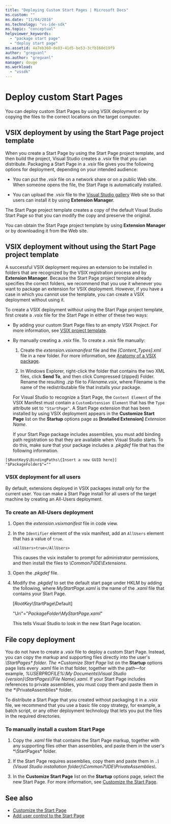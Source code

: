 ```yaml
---
title: "Deploying Custom Start Pages | Microsoft Docs"
ms.custom: ""
ms.date: "11/04/2016"
ms.technology: "vs-ide-sdk"
ms.topic: "conceptual"
helpviewer_keywords:
  - "package start page"
  - "deploy start page"
ms.assetid: 4a7eb360-de83-41d5-be53-3cfb160d19f9
author: "gregvanl"
ms.author: "gregvanl"
manager: douge
ms.workload:
  - "vssdk"
---
```

# Deploy custom Start Pages

You can deploy custom Start Pages by using VSIX deployment or by copying the files to the correct locations on the target computer.

## VSIX deployment by using the Start Page project template

When you create a Start Page by using the Start Page project template, and then build the project, Visual Studio creates a *.vsix* file that you can distribute. Packaging a Start Page in a *.vsix* file gives you the following options for deployment, depending on your intended audience:

-   You can put the *.vsix* file on a network share or on a public Web site. When someone opens the file, the Start Page is automatically installed.

-   You can upload the *.vsix* file to the [Visual Studio gallery](http://go.microsoft.com/fwlink/?LinkID=123847) Web site so that users can install it by using **Extension Manager**.

The Start Page project template creates a copy of the default Visual Studio Start Page so that you can modify the copy and preserve the original.

You can obtain the Start Page project template by using **Extension Manager** or by downloading it from the Web site.

## VSIX deployment without using the Start Page project template
 A successful VSIX deployment requires an extension to be installed in folders that are recognized by the VSIX registration process and by **Extension Manager**. Because the Start Page project template already specifies the correct folders, we recommend that you use it whenever you want to package an extension for VSIX deployment. However, if you have a case in which you cannot use the template, you can create a VSIX deployment without using it.

 To create a VSIX deployment without using the Start Page project template, first create a *.vsix* file for the Start Page in either of these two ways:

- By adding your custom Start Page files to an empty VSIX Project. For more information, see [VSIX project template](../extensibility/vsix-project-template.md).

- By manually creating a *.vsix* file. To create a *.vsix* file manually:

  1.  Create the *extension.vsixmanifest* file and the *[Content_Types].xml* file in a new folder. For more information, see [Anatomy of a VSIX package](../extensibility/anatomy-of-a-vsix-package.md).

  2.  In Windows Explorer, right-click the folder that contains the two XML files, click **Send To**, and then click Compressed (zipped) Folder. Rename the resulting *.zip* file to *Filename.vsix*, where Filename is the name of the redistributable file that installs your package.

  For Visual Studio to recognize a Start Page, the `Content Element` of the VSIX Manifest must contain a `CustomExtension Element` that has the `Type` attribute set to `"StartPage"`. A Start Page extension that has been installed by using VSIX deployment appears in the **Customize Start Page** list on the **Startup** options page as **[Installed Extension]** *Extension Name*.

  If your Start Page package includes assemblies, you must add binding path registration so that they are available when Visual Studio starts. To do this, make sure that your package includes a *.pkgdef* file that has the following information.

```
[$RootKey$\BindingPaths\{Insert a new GUID here}]
"$PackageFolder$"=""
```

### VSIX deployment for all users
 By default, extensions deployed in VSIX packages install only for the current user. You can make a Start Page install for all users of the target machine by creating an All-Users deployment.

### To create an All-Users deployment

1.  Open the *extension.vsixmanifest* file in code view.

2.  In the `Identifier` element of the vsix manifest, add an `AllUsers` element that has a value of `true`.

    ```
    <AllUsers>true</AllUsers>
    ```

     This causes the vsix installer to prompt for administrator permissions, and then install the files to *\Common7\IDE\Extensions*.

3.  Open the *.pkgdef* file.

4.  Modify the *.pkgdef* to set the default start page under HKLM by adding the following, where *MyStartPage.xaml* is the name of the *.xaml* file that contains your Start Page.

     [$RootKey$\StartPage\Default]

     "Uri"="$PackageFolder$\\*MyStartPage.xaml*"

     This tells Visual Studio to look in the new Start Page location.

## File copy deployment
 You do not have to create a *.vsix* file to deploy a custom Start Page. Instead, you can copy the markup and supporting files directly into the user's <em>\StartPages\* folder. The **Customize Start Page</em>* list on the **Startup** options page lists every *.xaml* file in that folder, together with the path—for example, *%USERPROFILE%\My Documents\Visual Studio {version}\StartPages\\{File Name}.xaml*. If your Start Page includes references to private assemblies, you must copy them and paste them in the *\PrivateAssemblies\* folder.

 To distribute a Start Page that you created without packaging it in a *.vsix* file, we recommend that you use a basic file copy strategy, for example, a batch script, or any other deployment technology that lets you put the files in the required directories.

### To manually install a custom Start Page

1.  Copy the *.xaml* file that contains the Start Page markup, together with any supporting files other than assemblies, and paste them in the user's *\StartPages\* folder.

2.  If the Start Page requires assemblies, copy them and paste them in *..\\{Visual Studio installation folder}\Common7\IDE\PrivateAssemblies\\*.

3.  In the **Customize Start Page** list on the **Startup** options page, select the new Start Page. For more information, see [Customize the Start Page](../ide/customizing-the-start-page-for-visual-studio.md).

## See also

- [Customize the Start Page](../ide/customizing-the-start-page-for-visual-studio.md)
- [Add user control to the Start Page](../extensibility/adding-user-control-to-the-start-page.md)